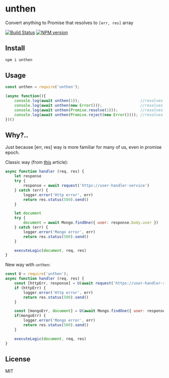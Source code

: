 # unthen

Convert anything to Promise that resolves to `[err, res]` array

[![Build Status][travis-image]][travis-url]
[![NPM version][npm-image]][npm-url]

## Install

```bash
npm i unthen
```

## Usage

```js
const unthen = require('unthen');

(async function(){
    console.log(await unthen(1));                           //resolves to [null, 1]
    console.log(await unthen(new Error()));                 //resolves to [Error: ]
    console.log(await unthen(Promise.resolve(1)));          //resolves to [null, 1]
    console.log(await unthen(Promise.reject(new Error()))); //resolves to [Error: ]
})()
```

## Why?..

Just because [err, res] way is more familiar for many of us, even in promise epoch.

Classic way (from [this](https://blog.risingstack.com/mastering-async-await-in-nodejs/) article):

```js
async function handler (req, res) {
    let response
    try {
        response = await request('https://user-handler-service')  
    } catch (err) {
        logger.error('Http error', err)
        return res.status(500).send()
    }

    let document
    try {
        document = await Mongo.findOne({ user: response.body.user })
    } catch (err) {
        logger.error('Mongo error', err)
        return res.status(500).send()
    }

    executeLogic(document, req, res)
}
```

New way with `unthen`:

```js
const U = require('unthen');
async function handler (req, res) {
    const [httpErr, response] = U(await request('https://user-handler-service'))
    if (httpErr) {
        logger.error('Http error', err)
        return res.status(500).send()
    }

    const [mongoErr, document] = U(await Mongo.findOne({ user: response.body.user }))
    if(mongoErr) {
        logger.error('Mongo error', err)
        return res.status(500).send()
    }

    executeLogic(document, req, res)
}
```

## License

MIT

[npm-url]: https://npmjs.org/package/unthen
[npm-image]: https://badge.fury.io/js/unthen.svg
[travis-url]: https://travis-ci.org/astur/unthen
[travis-image]: https://travis-ci.org/astur/unthen.svg?branch=master